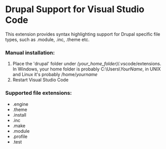 # Drupal Support for Visual Studio Code

This extension provides syntax highlighting support for Drupal specific file types, such as .module, .inc, .theme etc.

### Manual installation:

1. Place the 'drupal' folder under *(your_home_folder)*/.vscode/extensions. In Windows, your home folder is probably C:\Users\\*YourName*, in UNIX and Linux it's probably /home/*yourname*
2. Restart Visual Studio Code

### Supported file extensions:

* .engine 
* .theme 
* .install 
* .inc 
* .make 
* .module 
* .profile 
* .test
